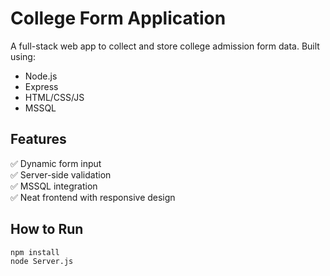 # College Form Application

A full-stack web app to collect and store college admission form data. Built using:

- Node.js
- Express
- HTML/CSS/JS
- MSSQL

## Features
✅ Dynamic form input  
✅ Server-side validation  
✅ MSSQL integration  
✅ Neat frontend with responsive design

## How to Run
```bash
npm install
node Server.js
